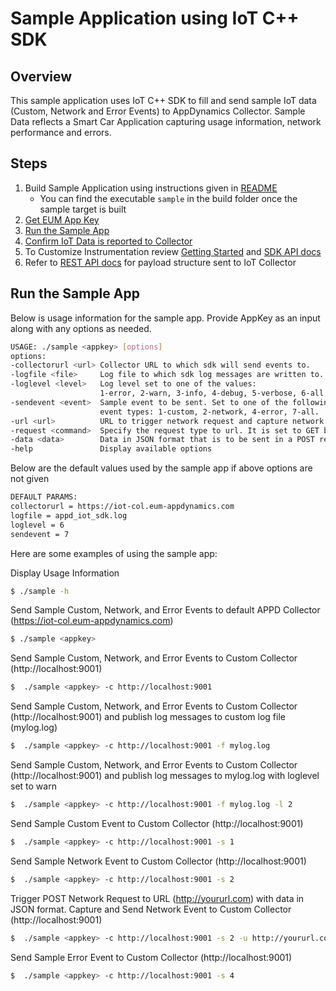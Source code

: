 # Sample Application using IoT C++ SDK

## Overview
This sample application uses IoT C++ SDK to fill and send sample IoT data (Custom, Network and Error Events) to AppDynamics Collector. Sample Data reflects a Smart Car Application capturing usage information, network performance and errors.

## Steps

1. Build Sample Application using instructions given in [README](../README.md#Installation)
   * You can find the executable `sample` in the build folder once the sample target is built
2. [Get EUM App Key](https://docs.appdynamics.com/display/PRO44/Set+Up+and+Access+IoT+Monitoring#SetUpandAccessIoTMonitoring-iot-app-key)
3. [Run the Sample App](#run-sample-app)
4. [Confirm IoT Data is reported to Collector](https://docs.appdynamics.com/display/PRO44/Confirm+the+IoT+Application+Reported+Data+to+the+Controller)
5. To Customize Instrumentation review [Getting Started](https://docs.appdynamics.com/pages/viewpage.action?pageId=42597347) and [SDK API docs](../docs)
6. Refer to [REST API docs](https://docs.appdynamics.com/javadocs/iot-rest-api/4.4/latest/)  for payload structure sent to IoT Collector


## <a id="run-sample-app"></a>Run the Sample App

Below is usage information for the sample app. Provide AppKey as an input along with any options as needed.

```sh
USAGE: ./sample <appkey> [options]
options:
-collectorurl <url> Collector URL to which sdk will send events to.
-logfile <file>     Log file to which sdk log messages are written to.
-loglevel <level>   Log level set to one of the values:
                    1-error, 2-warn, 3-info, 4-debug, 5-verbose, 6-all.
-sendevent <event>  Sample event to be sent. Set to one of the following
                    event types: 1-custom, 2-network, 4-error, 7-all.
-url <url>          URL to trigger network request and capture network event.
-request <command>  Specify the request type to url. It is set to GET by default.
-data <data>        Data in JSON format that is to be sent in a POST request.
-help               Display available options
```

Below are the default values used by the sample app if above options are not given
```sh
DEFAULT PARAMS:
collectorurl = https://iot-col.eum-appdynamics.com
logfile = appd_iot_sdk.log
loglevel = 6
sendevent = 7
```

Here are some examples of using the sample app:

Display Usage Information
```sh
$ ./sample -h
```

Send Sample Custom, Network, and Error Events to default APPD Collector (https://iot-col.eum-appdynamics.com)
```sh
$ ./sample <appkey>
```

Send Sample Custom, Network, and Error Events to Custom Collector (http://localhost:9001)
```sh
$  ./sample <appkey> -c http://localhost:9001
```

Send Sample Custom, Network, and Error Events to Custom Collector (http://localhost:9001) and publish log messages to custom log file (mylog.log)
```sh
$  ./sample <appkey> -c http://localhost:9001 -f mylog.log
```

Send Sample Custom, Network, and Error Events to Custom Collector (http://localhost:9001) and publish log messages to mylog.log with loglevel set to warn
```sh
$  ./sample <appkey> -c http://localhost:9001 -f mylog.log -l 2
```

Send Sample Custom Event to Custom Collector (http://localhost:9001)
```sh
$  ./sample <appkey> -c http://localhost:9001 -s 1
```

Send Sample Network Event to Custom Collector (http://localhost:9001)
```sh
$  ./sample <appkey> -c http://localhost:9001 -s 2
```

Trigger POST Network Request to URL (http://yoururl.com) with data in JSON format. Capture and Send Network Event to Custom Collector (http://localhost:9001)
```sh
$  ./sample <appkey> -c http://localhost:9001 -s 2 -u http://yoururl.com -x POST -d '{"param1"="value1"}'
```

Send Sample Error Event to Custom Collector (http://localhost:9001)
```sh
$  ./sample <appkey> -c http://localhost:9001 -s 4
```

